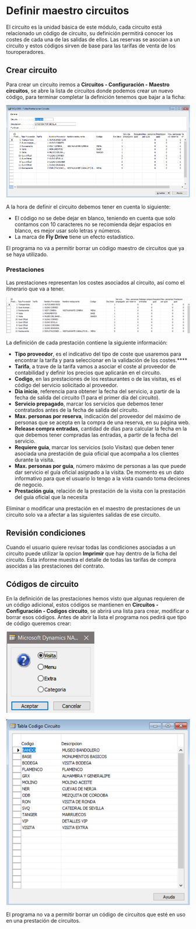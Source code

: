 # Definir maestro circuitos

El circuito es la unidad básica de este módulo, cada circuito está relacionado un código de circuito, su definición permitirá conocer los costes de cada una de las salidas de ellos. Las reservas se asocian a un circuito y estos códigos sirven de base para las tarifas de venta de los touroperadores.

## Crear circuito

Para crear un circuito iremos a **Circuitos - Configuración - Maestro circuitos**, se abre la lista de circuitos donde podemos crear un nuevo código, para terminar completar la definición tenemos que bajar a la ficha:

![alt text](images/FichaCircuito.png)

A la hora de definir el circuito debemos tener en cuenta lo siguiente:

- El código no se debe dejar en blanco, teniendo en cuenta que solo contamos con 10 caracteres no se recomienda dejar espacios en blanco, es mejor usar solo letras y números.
- La marca de **Fly Drive** tiene un efecto estadístico.

El programa no va a permitir borrar un código maestro de circuitos que ya se haya utilizado.

### Prestaciones

Las prestaciones representan los costes asociados al circuito, así como el itinerario que va a tener.

![alt text](./images/PrestacionesCircuito.png)

La definición de cada prestación contiene la siguiente información:

- **Tipo proveedor**, es el indicativo del tipo de coste que usaremos para encontrar la tarifa y para seleccionar en la validación de los costes.****
- **Tarifa**, a trave de la tarifa vamos a asociar el coste al proveedor de contabilidad y definir los precios que aplicarán en el circuito.
- **Codigo**, en las prestaciones de los restaurantes o de las visitas, es el código del servicio solicitado al proveedor.
- **Dia inicio**, referencia para obtener la fecha del servicio, a partir de la fecha de salida del circuito (1 para el primer día del circuito). 
- **Servicio prepagado**, marcar los servicios que debemos tener contratados antes de la fecha de salida del circuito.
- **Max. personas por reserva**, indicación del proveedor del máximo de personas que se acepta en la compra de una reserva, en su página web.
- **Release compra entradas**, cantidad de días para calcular la fecha en la que debemos tener compradas las entradas, a partir de la fecha del servicio.
- **Requiere guia**, marcar los servicios (solo Visitas) que deben tener asociada una prestación de guia oficial que acompaña a los clientes durante la visita.
- **Max. personas por guia**, número máximo de personas a las que puede dar servicio el guía oficial asignado a la visita. De momento es un dato informativo para que el usuario lo tengo a la vista cuando toma deciones de negocio.
- **Prestación guia**, relación de la prestación de la visita con la prestación del guia oficial que la necesita

Eliminar o modificar una prestación en el maestro de prestaciones de un circuito solo va a afectar a las siguientes salidas de ese circuito.

## Revisión condiciones

Cuando el usuario quiere revisar todas las condiciones asociadas a un circuito puede utilizar la opcion **Imprimir** que hay dentro de la ficha del circuito. Esta informe muestra el detalle de todas las tarifas de compra asocidas a las prestaciones del contrato.

## Códigos de circuito

En la definición de las prestaciones hemos visto que algunas requieren de un código adicional, estos códigos se mantienen en **Circuitos - Configuración - Codigos circuito**, se abrirá una lista para crear, modificar o borrar esos códigos. Antes de abrir la lista el programa nos pedirá que tipo de código queremos crear:

![alt text](./images/TipoCodigo.png)

![alt text](./images/ListaCodigosCircuito.png)

El programa no va a permitir borrar un código de circuitos que esté en uso en una prestación de circuitos.



